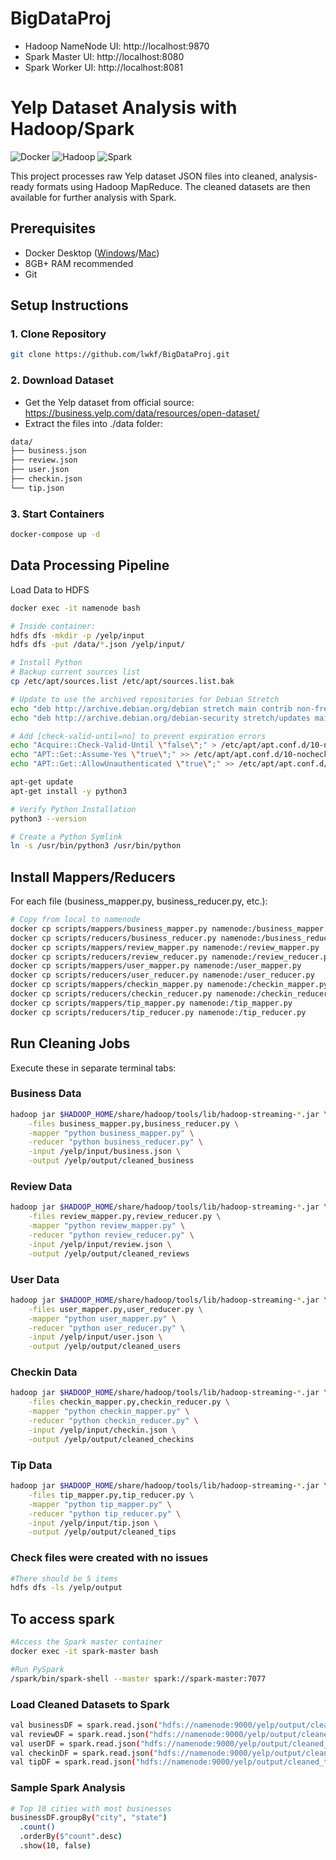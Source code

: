 # BigDataProj

- Hadoop NameNode UI: http://localhost:9870
- Spark Master UI: http://localhost:8080
- Spark Worker UI: http://localhost:8081

# Yelp Dataset Analysis with Hadoop/Spark

![Docker](https://img.shields.io/badge/Docker-2CA5E0?style=for-the-badge&logo=docker&logoColor=white)
![Hadoop](https://img.shields.io/badge/Apache_Hadoop-66CCFF?style=for-the-badge&logo=apachehadoop&logoColor=black)
![Spark](https://img.shields.io/badge/Apache_Spark-E25A1C?style=for-the-badge&logo=apachespark&logoColor=white)

This project processes raw Yelp dataset JSON files into cleaned, analysis-ready formats using Hadoop MapReduce. The cleaned datasets are then available for further analysis with Spark.

## Prerequisites

- Docker Desktop ([Windows](https://docs.docker.com/desktop/install/windows-install/)/[Mac](https://docs.docker.com/desktop/install/mac-install/))
- 8GB+ RAM recommended
- Git

## Setup Instructions

### 1. Clone Repository
```bash
git clone https://github.com/lwkf/BigDataProj.git
```

### 2. Download Dataset
- Get the Yelp dataset from official source: https://business.yelp.com/data/resources/open-dataset/ 
- Extract the files into ./data folder:
```bash
data/
├── business.json
├── review.json
├── user.json
├── checkin.json
└── tip.json
```

### 3. Start Containers
```bash
docker-compose up -d
```

## Data Processing Pipeline
Load Data to HDFS
```bash
docker exec -it namenode bash

# Inside container:
hdfs dfs -mkdir -p /yelp/input
hdfs dfs -put /data/*.json /yelp/input/

# Install Python
# Backup current sources list
cp /etc/apt/sources.list /etc/apt/sources.list.bak

# Update to use the archived repositories for Debian Stretch
echo "deb http://archive.debian.org/debian stretch main contrib non-free" > /etc/apt/sources.list
echo "deb http://archive.debian.org/debian-security stretch/updates main contrib non-free" >> /etc/apt/sources.list

# Add [check-valid-until=no] to prevent expiration errors
echo "Acquire::Check-Valid-Until \"false\";" > /etc/apt/apt.conf.d/10-nocheckvalid
echo "APT::Get::Assume-Yes \"true\";" >> /etc/apt/apt.conf.d/10-nocheckvalid
echo "APT::Get::AllowUnauthenticated \"true\";" >> /etc/apt/apt.conf.d/10-nocheckvalid

apt-get update
apt-get install -y python3

# Verify Python Installation
python3 --version

# Create a Python Symlink
ln -s /usr/bin/python3 /usr/bin/python
```

## Install Mappers/Reducers
For each file (business_mapper.py, business_reducer.py, etc.):
```bash
# Copy from local to namenode
docker cp scripts/mappers/business_mapper.py namenode:/business_mapper.py
docker cp scripts/reducers/business_reducer.py namenode:/business_reducer.py
docker cp scripts/mappers/review_mapper.py namenode:/review_mapper.py
docker cp scripts/reducers/review_reducer.py namenode:/review_reducer.py
docker cp scripts/mappers/user_mapper.py namenode:/user_mapper.py
docker cp scripts/reducers/user_reducer.py namenode:/user_reducer.py
docker cp scripts/mappers/checkin_mapper.py namenode:/checkin_mapper.py
docker cp scripts/reducers/checkin_reducer.py namenode:/checkin_reducer.py
docker cp scripts/mappers/tip_mapper.py namenode:/tip_mapper.py
docker cp scripts/reducers/tip_reducer.py namenode:/tip_reducer.py
```

## Run Cleaning Jobs
Execute these in separate terminal tabs:
### Business Data
```bash
hadoop jar $HADOOP_HOME/share/hadoop/tools/lib/hadoop-streaming-*.jar \
    -files business_mapper.py,business_reducer.py \
    -mapper "python business_mapper.py" \
    -reducer "python business_reducer.py" \
    -input /yelp/input/business.json \
    -output /yelp/output/cleaned_business
```
### Review Data
```bash
hadoop jar $HADOOP_HOME/share/hadoop/tools/lib/hadoop-streaming-*.jar \
    -files review_mapper.py,review_reducer.py \
    -mapper "python review_mapper.py" \
    -reducer "python review_reducer.py" \
    -input /yelp/input/review.json \
    -output /yelp/output/cleaned_reviews
```
### User Data
```bash
hadoop jar $HADOOP_HOME/share/hadoop/tools/lib/hadoop-streaming-*.jar \
    -files user_mapper.py,user_reducer.py \
    -mapper "python user_mapper.py" \
    -reducer "python user_reducer.py" \
    -input /yelp/input/user.json \
    -output /yelp/output/cleaned_users
```
### Checkin Data
```bash
hadoop jar $HADOOP_HOME/share/hadoop/tools/lib/hadoop-streaming-*.jar \
    -files checkin_mapper.py,checkin_reducer.py \
    -mapper "python checkin_mapper.py" \
    -reducer "python checkin_reducer.py" \
    -input /yelp/input/checkin.json \
    -output /yelp/output/cleaned_checkins
```
### Tip Data
```bash
hadoop jar $HADOOP_HOME/share/hadoop/tools/lib/hadoop-streaming-*.jar \
    -files tip_mapper.py,tip_reducer.py \
    -mapper "python tip_mapper.py" \
    -reducer "python tip_reducer.py" \
    -input /yelp/input/tip.json \
    -output /yelp/output/cleaned_tips
```
### Check files were created with no issues
```bash
#There should be 5 items
hdfs dfs -ls /yelp/output
```
## To access spark
```bash
#Access the Spark master container
docker exec -it spark-master bash

#Run PySpark
/spark/bin/spark-shell --master spark://spark-master:7077
```

### Load Cleaned Datasets to Spark
```bash
val businessDF = spark.read.json("hdfs://namenode:9000/yelp/output/cleaned_business")
val reviewDF = spark.read.json("hdfs://namenode:9000/yelp/output/cleaned_reviews")
val userDF = spark.read.json("hdfs://namenode:9000/yelp/output/cleaned_users")
val checkinDF = spark.read.json("hdfs://namenode:9000/yelp/output/cleaned_checkins")
val tipDF = spark.read.json("hdfs://namenode:9000/yelp/output/cleaned_tips")
```

### Sample Spark Analysis
```bash
# Top 10 cities with most businesses
businessDF.groupBy("city", "state")
  .count()
  .orderBy($"count".desc)
  .show(10, false)
```